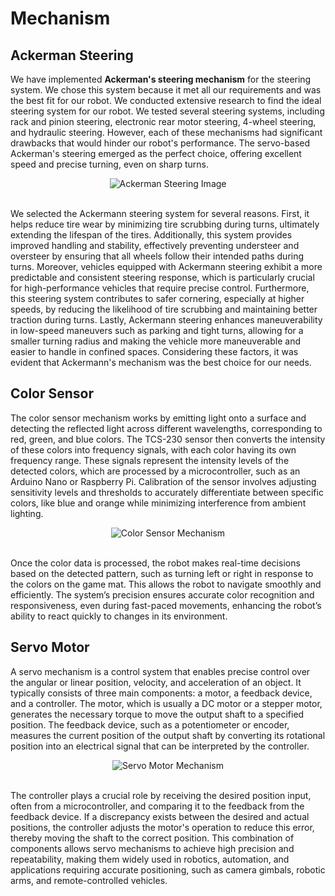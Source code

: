 # Mechanism 
## Ackerman Steering
We have implemented **Ackerman's steering mechanism** for the steering system. We chose this system because it met all our requirements and was the best fit for our robot. We conducted extensive research to find the ideal steering system for our robot. We tested several steering systems, including rack and pinion steering, electronic rear motor steering, 4-wheel steering, and hydraulic steering. However, each of these mechanisms had significant drawbacks that would hinder our robot's performance. The servo-based Ackerman's steering emerged as the perfect choice, offering excellent speed and precise turning, even on sharp turns.

<div align="center">
<img src="https://github.com/TVISTAURI6538/TVIS_Pi-0neers_Future-Engineers-2024/blob/0bd9c5a31b9391ca47272338321cdebba609e37c/Ackerman%20Steering.jpg" alt="Ackerman Steering Image">
</div>
<br>

We selected the Ackermann steering system for several reasons. First, it helps reduce tire wear by minimizing tire scrubbing during turns, ultimately extending the lifespan of the tires. Additionally, this system provides improved handling and stability, effectively preventing understeer and oversteer by ensuring that all wheels follow their intended paths during turns. Moreover, vehicles equipped with Ackermann steering exhibit a more predictable and consistent steering response, which is particularly crucial for high-performance vehicles that require precise control. Furthermore, this steering system contributes to safer cornering, especially at higher speeds, by reducing the likelihood of tire scrubbing and maintaining better traction during turns. Lastly, Ackermann steering enhances maneuverability in low-speed maneuvers such as parking and tight turns, allowing for a smaller turning radius and making the vehicle more maneuverable and easier to handle in confined spaces. Considering these factors, it was evident that Ackermann's mechanism was the best choice for our needs.

## Color Sensor
The color sensor mechanism works by emitting light onto a surface and detecting the reflected light across different wavelengths, corresponding to red, green, and blue colors. The TCS-230 sensor then converts the intensity of these colors into frequency signals, with each color having its own frequency range. These signals represent the intensity levels of the detected colors, which are processed by a microcontroller, such as an Arduino Nano or Raspberry Pi. Calibration of the sensor involves adjusting sensitivity levels and thresholds to accurately differentiate between specific colors, like blue and orange while minimizing interference from ambient lighting.

<div align="center">
<img src="https://github.com/TVISTAURI6538/TVIS_Pi-0neers_Future-Engineers-2024/blob/0f27da842771c92ef4721414f0df5f12735e8014/Color%20Sensor%20Mechanism.jpg" alt="Color Sensor Mechanism">
</div>
<br>

Once the color data is processed, the robot makes real-time decisions based on the detected pattern, such as turning left or right in response to the colors on the game mat. This allows the robot to navigate smoothly and efficiently. The system’s precision ensures accurate color recognition and responsiveness, even during fast-paced movements, enhancing the robot’s ability to react quickly to changes in its environment.

## Servo Motor
A servo mechanism is a control system that enables precise control over the angular or linear position, velocity, and acceleration of an object. It typically consists of three main components: a motor, a feedback device, and a controller. The motor, which is usually a DC motor or a stepper motor, generates the necessary torque to move the output shaft to a specified position. The feedback device, such as a potentiometer or encoder, measures the current position of the output shaft by converting its rotational position into an electrical signal that can be interpreted by the controller.

<div align="center">
<img src="https://github.com/TVISTAURI6538/TVIS_Pi-0neers_Future-Engineers-2024/blob/f95706ee51f7832e8c1620be91d279d89059fdfd/Servo%20Mechanism%20for%20Steering.gif" alt="Servo Motor Mechanism">
</div>
<br>

The controller plays a crucial role by receiving the desired position input, often from a microcontroller, and comparing it to the feedback from the feedback device. If a discrepancy exists between the desired and actual positions, the controller adjusts the motor's operation to reduce this error, thereby moving the shaft to the correct position. This combination of components allows servo mechanisms to achieve high precision and repeatability, making them widely used in robotics, automation, and applications requiring accurate positioning, such as camera gimbals, robotic arms, and remote-controlled vehicles.
